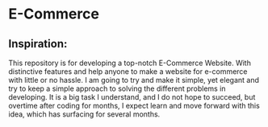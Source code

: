 # E-Commerce

## Inspiration:

This repository is for developing a top-notch E-Commerce Website. With distinctive features and help anyone to make a website for e-commerce with little or no hassle.
I am going to try and make it simple, yet elegant and try to keep a simple approach to solving the different problems in developing. It is a big task I understand, and I do not hope to succeed, but overtime after coding for months, I expect learn and move forward with this idea, which has surfacing for several months.
